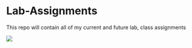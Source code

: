 # Lab-Assignments
This repo will contain all of my current and future lab, class assignments

![](https://tenor.com/view/coffee-boomer-java-not-for-the-taste-for-the-effect-gif-25270323)
